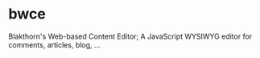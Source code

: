 bwce
====

Blakthorn's Web-based Content Editor; A JavaScript WYSIWYG editor for comments, articles, blog, ...
